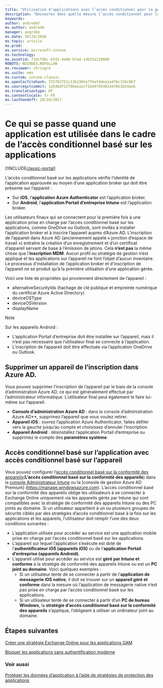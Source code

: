 ```yaml
---
title: "Utilisation d’applications avec l’accès conditionnel pour la gestion des applications mobiles"
description: "Découvrez dans quelle mesure l’accès conditionnel pour la gestion des applications mobiles peut aider à contrôler les applications qui ont accès aux services O365."
keywords: 
author: andredm7
ms.author: andredm
manager: angrobe
ms.date: 10/24/2016
ms.topic: article
ms.prod: 
ms.service: microsoft-intune
ms.technology: 
ms.assetid: 71dcf9bc-bfd1-4e06-b7ad-14b33a2288d0
ROBOTS: NOINDEX,NOFOLLOW
ms.reviewer: chrisgre
ms.suite: ems
ms.custom: intune-classic
ms.openlocfilehash: 725783751c13b2301e7fbef4dea1a47bc339c8b7
ms.sourcegitcommit: 1a54bdf22786aea1cf1b497d54024470e1024aeb
ms.translationtype: HT
ms.contentlocale: fr-FR
ms.lasthandoff: 10/10/2017
---
```

# <a name="what-to-expect-when-using-an-app-with-app-based-ca"></a>Ce qui se passe quand une application est utilisée dans le cadre de l’accès conditionnel basé sur les applications

[!INCLUDE[classic-portal](../includes/classic-portal.md)]

L’accès conditionnel basé sur les applications vérifie l’identité de l’application approuvée au moyen d’une application broker qui doit être présente sur l’appareil :
*  Sur **iOS**, l’**application Azure Authenticator** est l’application broker.
* Sur **Android**, l’**application Portail d’entreprise Intune** est l’application broker. 

Les utilisateurs finaux qui se connectent pour la première fois à une application prise en charge par l’accès conditionnel basé sur les applications, comme OneDrive ou Outlook, sont invités à installer l’application broker et à inscrire l’appareil auprès d’Azure AD. L’inscription de l’appareil dans Azure AD (anciennement appelé « jonction d’espace de travail ») entraîne la création d’un enregistrement et d’un certificat d’appareil servant de base à l’émission de jetons.  Cela **n’est pas** la même chose que l’**inscription MDM**. Aucun profil ou stratégie de gestion n’est appliqué et les applications sur l’appareil ne font l’objet d’aucun inventaire.  Le processus d’installation de l’application broker et d’inscription de l’appareil ne se produit qu’à la première utilisation d’une application gérée.

Voici une liste de propriétés qui proviennent directement de l’appareil :

* alternativeSecurityIds (hachage de clé publique et empreinte numérique du certificat Azure Active Directory)
* deviceOSType
* deviceOSVersion
* displayName

> [!NOTE]
> Sur les appareils Android :
  * L’application Portail d’entreprise doit être installée sur l’appareil, mais il n’est pas nécessaire que l’utilisateur final se connecte à l’application.
  * L’inscription de l’appareil doit être effectuée via l’application OneDrive ou Outlook.

## <a name="to-remove-a-device-from-azure-ad-registration"></a>Supprimer un appareil de l’inscription dans Azure AD.
Vous pouvez supprimer l’inscription de l’appareil par le biais de la console d’administration Azure AD, ce qui est généralement effectué par l’administrateur informatique.  L’utilisateur final peut également le faire lui-même sur l’appareil.

* **Console d’administration Azure AD** : dans la console d’administration Azure AD**, supprimez l’appareil que vous voulez retirer.
* **Appareil iOS** : ouvrez l’application Azure Authenticator, faites défiler vers la gauche jusqu’au compte et choisissez d’annuler l’inscription.  
* **Appareil Android** : désinstallez l’application Portail d’entreprise ou supprimez le compte des **paramètres système**.

## <a name="app-based-ca-with-device-based-ca"></a>Accès conditionnel basé sur l’application avec accès conditionnel basé sur l’appareil  

Vous pouvez configurer l’[accès conditionnel basé sur la conformité des appareils](restrict-access-to-email-and-o365-services-with-microsoft-intune.md)(**L’accès conditionnel basé sur la conformité des appareils**) dans la [console Administrateur Intune](https://manage.microsoft.com) ou la [console de gestion Azure AD Premium] (https://manage.windowsazure.com). L’accès conditionnel basé sur la conformité des appareils oblige les utilisateurs à se connecter à Exchange Online uniquement via les appareils gérés par Intune qui sont compatibles avec la stratégie de conformité des appareils Intune ou des PC joints au domaine.  Si un utilisateur appartient à un ou plusieurs groupes de sécurité ciblés par des stratégies d’accès conditionnel basé à la fois sur les applications et les appareils, l’utilisateur doit remplir l’une des deux conditions suivantes :
* L’application utilisée pour accéder au service est une application mobile prise en charge par l’accès conditionnel basé sur les applications. 
* L’appareil sur lequel l’application s’exécute est doté de l’**authentificateur iOS (appareils iOS)** ou de l’**application Portail d’entreprise (appareils Android)**.
* L’appareil utilisé pour accéder au service est **géré par Intune et conforme** à la stratégie de conformité des appareils Intune ou est un **PC joint au domaine**.  Voici quelques exemples :
  * Si un utilisateur tente de se connecter à partir de l’**application de messagerie iOS native**, il doit se trouver sur un **appareil géré et conforme** dans la mesure où l’application de messagerie native n’est pas prise en charge par l’accès conditionnel basé sur les applications.
  * Si un utilisateur tente de se connecter à partir d’un **PC de bureau Windows**, la **stratégie d’accès conditionnel basé sur la conformité des appareils** s’applique, l’obligeant à utiliser un ordinateur joint au domaine.

## <a name="next-steps"></a>Étapes suivantes
[Créer une stratégie Exchange Online pour les applications GAM](mam-ca-for-exchange-online.md)

[Bloquer les applications sans authentification moderne](block-apps-with-no-modern-authentication.md)

### <a name="see-also"></a>Voir aussi

[Protéger les données d’application à l’aide de stratégies de protection des applications](protect-app-data-using-mobile-app-management-policies-with-microsoft-intune.md)
